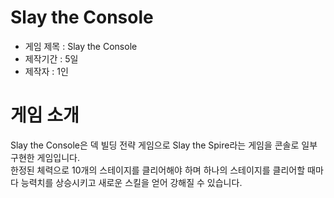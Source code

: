 # Slay the Console
- 게임 제목 : Slay the Console
- 제작기간 : 5일
- 제작자 : 1인
# 게임 소개
Slay the Console은 덱 빌딩 전략 게임으로 Slay the Spire라는 게임을 콘솔로 일부 구현한 게임입니다.  
한정된 체력으로 10개의 스테이지를 클리어해야 하며 하나의 스테이지를 클리어할 때마다 능력치를 상승시키고 새로운 스킬을 얻어 강해질 수 있습니다.
